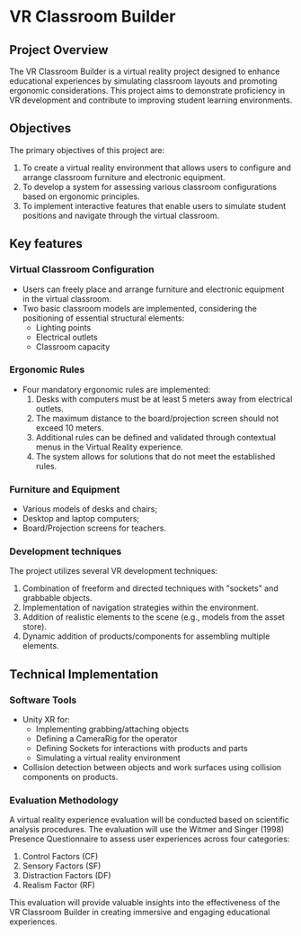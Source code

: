 # VR Classroom Builder

## Project Overview

The VR Classroom Builder is a virtual reality project designed to enhance educational experiences by simulating classroom layouts and promoting ergonomic considerations. This project aims to demonstrate proficiency in VR development and contribute to improving student learning environments.

## Objectives

The primary objectives of this project are:
1. To create a virtual reality environment that allows users to configure and arrange classroom furniture and electronic equipment.
2. To develop a system for assessing various classroom configurations based on ergonomic principles.
3. To implement interactive features that enable users to simulate student positions and navigate through the virtual classroom.

## Key features

### Virtual Classroom Configuration

- Users can freely place and arrange furniture and electronic equipment in the virtual classroom.
- Two basic classroom models are implemented, considering the positioning of essential structural elements:
	- Lighting points
	- Electrical outlets
	- Classroom capacity

### Ergonomic Rules

- Four mandatory ergonomic rules are implemented:
	1. Desks with computers must be at least 5 meters away from electrical outlets.
	2. The maximum distance to the board/projection screen should not exceed 10 meters.
	3. Additional rules can be defined and validated through contextual menus in the Virtual Reality experience.
	4. The system allows for solutions that do not meet the established rules.

### Furniture and Equipment

- Various models of desks and chairs;
- Desktop and laptop computers;
- Board/Projection screens for teachers.

### Development techniques

The project utilizes several VR development techniques:
1. Combination of freeform and directed techniques with "sockets" and grabbable objects.
2. Implementation of navigation strategies within the environment.
3. Addition of realistic elements to the scene (e.g., models from the asset store).
4. Dynamic addition of products/components for assembling multiple elements.

## Technical Implementation

### Software Tools

- Unity XR for:
	- Implementing grabbing/attaching objects
	- Defining a CameraRig for the operator
	- Defining Sockets for interactions with products and parts
	- Simulating a virtual reality environment
- Collision detection between objects and work surfaces using collision components on products.

### Evaluation Methodology

A virtual reality experience evaluation will be conducted based on scientific analysis procedures. The evaluation will use the Witmer and Singer (1998) Presence Questionnaire to assess user experiences across four categories:

1. Control Factors (CF)
2. Sensory Factors (SF)
3. Distraction Factors (DF)
4. Realism Factor (RF)

This evaluation will provide valuable insights into the effectiveness of the VR Classroom Builder in creating immersive and engaging educational experiences.